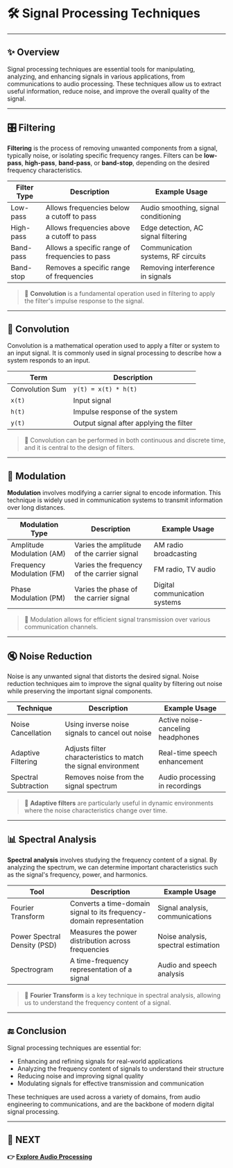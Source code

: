 # 🛠️ Signal Processing Techniques

---

## ✨ Overview

Signal processing techniques are essential tools for manipulating, analyzing, and enhancing signals in various applications, from communications to audio processing. These techniques allow us to extract useful information, reduce noise, and improve the overall quality of the signal.

---

## 🎛️ Filtering

**Filtering** is the process of removing unwanted components from a signal, typically noise, or isolating specific frequency ranges. Filters can be **low-pass**, **high-pass**, **band-pass**, or **band-stop**, depending on the desired frequency characteristics.

| Filter Type      | Description                                      | Example Usage                       |
|------------------|--------------------------------------------------|-------------------------------------|
| Low-pass         | Allows frequencies below a cutoff to pass        | Audio smoothing, signal conditioning|
| High-pass        | Allows frequencies above a cutoff to pass       | Edge detection, AC signal filtering|
| Band-pass        | Allows a specific range of frequencies to pass  | Communication systems, RF circuits  |
| Band-stop        | Removes a specific range of frequencies         | Removing interference in signals   |

> 🧠 **Convolution** is a fundamental operation used in filtering to apply the filter's impulse response to the signal.

---

## 🔄 Convolution

Convolution is a mathematical operation used to apply a filter or system to an input signal. It is commonly used in signal processing to describe how a system responds to an input.

| Term               | Description                                 |
|--------------------|---------------------------------------------|
| Convolution Sum    | `y(t) = x(t) * h(t)`                       |
| `x(t)`             | Input signal                                |
| `h(t)`             | Impulse response of the system              |
| `y(t)`             | Output signal after applying the filter     |

> 🧠 Convolution can be performed in both continuous and discrete time, and it is central to the design of filters.

---

## 📡 Modulation

**Modulation** involves modifying a carrier signal to encode information. This technique is widely used in communication systems to transmit information over long distances.

| Modulation Type    | Description                                       | Example Usage                       |
|--------------------|---------------------------------------------------|-------------------------------------|
| Amplitude Modulation (AM) | Varies the amplitude of the carrier signal  | AM radio broadcasting              |
| Frequency Modulation (FM) | Varies the frequency of the carrier signal  | FM radio, TV audio                 |
| Phase Modulation (PM)    | Varies the phase of the carrier signal     | Digital communication systems      |

> 🎤 Modulation allows for efficient signal transmission over various communication channels.

---

## 🔇 Noise Reduction

Noise is any unwanted signal that distorts the desired signal. Noise reduction techniques aim to improve the signal quality by filtering out noise while preserving the important signal components.

| Technique          | Description                                       | Example Usage                       |
|--------------------|---------------------------------------------------|-------------------------------------|
| Noise Cancellation | Using inverse noise signals to cancel out noise   | Active noise-canceling headphones  |
| Adaptive Filtering | Adjusts filter characteristics to match the signal environment | Real-time speech enhancement       |
| Spectral Subtraction| Removes noise from the signal spectrum            | Audio processing in recordings     |

> 🧠 **Adaptive filters** are particularly useful in dynamic environments where the noise characteristics change over time.

---

## 📊 Spectral Analysis

**Spectral analysis** involves studying the frequency content of a signal. By analyzing the spectrum, we can determine important characteristics such as the signal's frequency, power, and harmonics.

| Tool               | Description                                       | Example Usage                       |
|--------------------|---------------------------------------------------|-------------------------------------|
| Fourier Transform  | Converts a time-domain signal to its frequency-domain representation | Signal analysis, communications    |
| Power Spectral Density (PSD) | Measures the power distribution across frequencies | Noise analysis, spectral estimation|
| Spectrogram        | A time-frequency representation of a signal     | Audio and speech analysis          |

> 🧠 **Fourier Transform** is a key technique in spectral analysis, allowing us to understand the frequency content of a signal.

---



## 🔚 Conclusion

Signal processing techniques are essential for:
- Enhancing and refining signals for real-world applications
- Analyzing the frequency content of signals to understand their structure
- Reducing noise and improving signal quality
- Modulating signals for effective transmission and communication

These techniques are used across a variety of domains, from audio engineering to communications, and are the backbone of modern digital signal processing.

---

## 🔹 NEXT  
**👉 [Explore Audio Processing](../AudioProcessing)**
